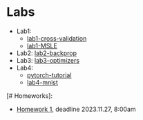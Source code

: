 # Labs

* Lab1:
    * [lab1-cross-validation](https://colab.research.google.com/github/mim-uw/dnn-2023-24/blob/master/docs/DNN-Lab-1-cross-validation-student-version.ipynb)
    * [lab1-MSLE](https://colab.research.google.com/github/mim-uw/dnn-2023-24/blob/master/docs/DNN-Lab-1-MSLE-student-version.ipynb)
* Lab2: [lab2-backprop](https://colab.research.google.com/github/mim-uw/dnn-2023-24/blob/master/docs/DNN-Lab-2-backprop-student-version.ipynb)
* Lab3: [lab3-optimizers](https://colab.research.google.com/github/mim-uw/dnn-2023-24/blob/master/docs/DNN-Lab-3-mnist-again-student.ipynb)
* Lab4: 
    * [pytorch-tutorial](https://pytorch.org/tutorials/beginner/deep_learning_60min_blitz.html)
    * [lab4-mnist](https://colab.research.google.com/github/mim-uw/dnn-2023-24/blob/master/docs/DNN-Lab-4-MNIST-in-Pytorch-student-version.ipynb)

[# Homeworks]: 

* [Homework 1](https://colab.research.google.com/github/mim-uw/dnn-2023-24/blob/master/docs/hw-1-revnet-student.ipynb), deadline 2023.11.27, 8:00am

[# Additional materials]: #
[# Exam 2023 Practical part]: #
